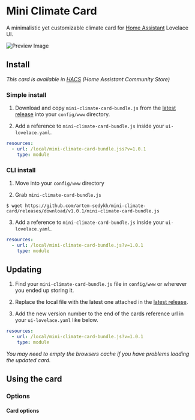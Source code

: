 # Mini Climate Card

A minimalistic yet customizable climate card for [Home Assistant](https://github.com/home-assistant/home-assistant) Lovelace UI.

![Preview Image](https://user-images.githubusercontent.com/861063/83363491-98b13080-a3a2-11ea-90e6-1ba6364c800d.png)

## Install

*This card is available in [HACS](https://github.com/custom-components/hacs) (Home Assistant Community Store)*

### Simple install

1. Download and copy `mini-climate-card-bundle.js` from the [latest release](https://github.com/artem-sedykh/mini-climate-card/releases/latest) into your `config/www` directory.

2. Add a reference to `mini-climate-card-bundle.js` inside your `ui-lovelace.yaml`.

  ```yaml
  resources:
    - url: /local/mini-climate-card-bundle.jss?v=1.0.1
      type: module
  ```

### CLI install

1. Move into your `config/www` directory

2. Grab `mini-climate-card-bundle.js`

  ```console
  $ wget https://github.com/artem-sedykh/mini-climate-card/releases/download/v1.0.1/mini-climate-card-bundle.js
  ```

3. Add a reference to `mini-climate-card-bundle.js` inside your `ui-lovelace.yaml`.

  ```yaml
  resources:
    - url: /local/mini-climate-card-bundle.js?v=1.0.1
      type: module
  ```

## Updating
1. Find your `mini-climate-card-bundle.js` file in `config/www` or wherever you ended up storing it.

2. Replace the local file with the latest one attached in the [latest release](https://github.com/artem-sedykh/mini-climate-card/releases/latest).

3. Add the new version number to the end of the cards reference url in your `ui-lovelace.yaml` like below.

  ```yaml
  resources:
    - url: /local/mini-climate-card-bundle.js?v=1.0.1
      type: module
  ```

*You may need to empty the browsers cache if you have problems loading the updated card.*

## Using the card

### Options

#### Card options
